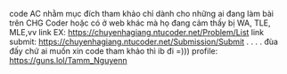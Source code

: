 code AC nhằm mục đích tham khảo chỉ dành cho những ai đang làm bài trên CHG Coder hoặc có ở web khác mà họ đang cảm thấy bị WA, TLE, MLE,vv
link EX: https://chuyenhagiang.ntucoder.net/Problem/List
link submit: https://chuyenhagiang.ntucoder.net/Submission/Submit
.
.
.
.
đùa đấy chứ ai muốn xin code tham khảo thì ib đi =)))
profile: https://guns.lol/Tamm_Nguyenn
